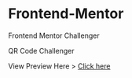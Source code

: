 # Frontend-Mentor

Frontend Mentor Challenger

QR Code Challenger

View Preview Here > <a href="https://yurisouzadev.github.io/Frontend-Mentor-QR-Code/" target="_blank">Click here</a>
